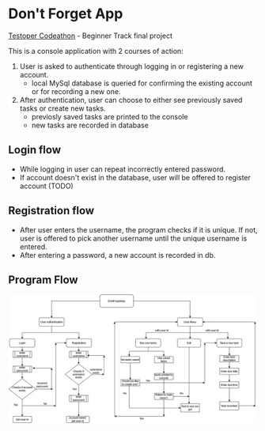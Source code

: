 # Don't Forget App

[Testoper Codeathon](https://testoper.com/portfolio/testoper_codeathon/) - Beginner Track final project

This is a console application with 2 courses of action:
1. User is asked to authenticate through logging in or registering a new account.
   - local MySql database is queried for confirming the existing account or for recording a new one.
2. After authentication, user can choose to either see previously saved tasks or create new tasks.
   - previosly saved tasks are printed to the console
   - new tasks are recorded in database
   
   
## Login flow 
- While logging in user can repeat incorrectly entered password.
- If account doesn't exist in the database, user will be offered to register account (TODO)

## Registration flow
- After user enters the username, the program checks if it is unique. If not, user is offered to pick another username until the unique username is entered.
- After entering a password, a new account is recorded in db.

## Program Flow
![FlowChat Image](https://github.com/SheenaVanPunk/DontForgetApp/blob/working/about/DontForgetApp%20ProgramFlow.jpg)
